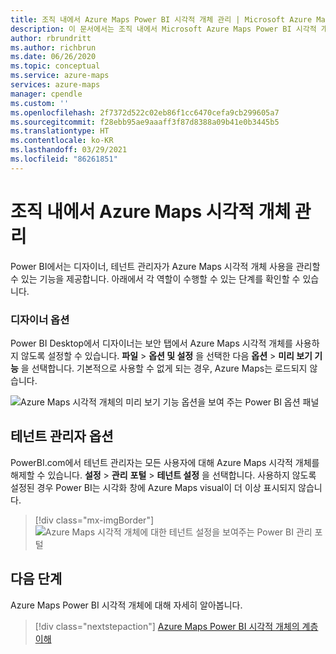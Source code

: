 ```yaml
---
title: 조직 내에서 Azure Maps Power BI 시각적 개체 관리 | Microsoft Azure Maps
description: 이 문서에서는 조직 내에서 Microsoft Azure Maps Power BI 시각적 개체를 관리하는 방법을 알아봅니다.
author: rbrundritt
ms.author: richbrun
ms.date: 06/26/2020
ms.topic: conceptual
ms.service: azure-maps
services: azure-maps
manager: cpendle
ms.custom: ''
ms.openlocfilehash: 2f7372d522c02eb86f1cc6470cefa9cb299605a7
ms.sourcegitcommit: f28ebb95ae9aaaff3f87d8388a09b41e0b3445b5
ms.translationtype: HT
ms.contentlocale: ko-KR
ms.lasthandoff: 03/29/2021
ms.locfileid: "86261851"
---
```

# <a name="manage-the-azure-maps-visual-within-your-organization"></a>조직 내에서 Azure Maps 시각적 개체 관리

Power BI에서는 디자이너, 테넌트 관리자가 Azure Maps 시각적 개체 사용을 관리할 수 있는 기능을 제공합니다. 아래에서 각 역할이 수행할 수 있는 단계를 확인할 수 있습니다.

### <a name="designer-options"></a>디자이너 옵션

Power BI Desktop에서 디자이너는 보안 탭에서 Azure Maps 시각적 개체를 사용하지 않도록 설정할 수 있습니다. **파일** &gt; **옵션 및 설정** 을 선택한 다음 **옵션** &gt; **미리 보기 기능** 을 선택합니다. 기본적으로 사용할 수 없게 되는 경우, Azure Maps는 로드되지 않습니다.  
  
![Azure Maps 시각적 개체의 미리 보기 기능 옵션을 보여 주는 Power BI 옵션 패널](media/power-bi-visual/preview-options-panel.png)

## <a name="tenant-admin-options"></a>테넌트 관리자 옵션

PowerBI.com에서 테넌트 관리자는 모든 사용자에 대해 Azure Maps 시각적 개체를 해제할 수 있습니다. **설정** &gt; **관리** **포털** &gt; **테넌트 설정** 을 선택합니다. 사용하지 않도록 설정된 경우 Power BI는 시각화 창에 Azure Maps visual이 더 이상 표시되지 않습니다.

> [!div class="mx-imgBorder"]
> ![Azure Maps 시각적 개체에 대한 테넌트 설정을 보여주는 Power BI 관리 포털](media/power-bi-visual/tenant-admin-settings.png)

## <a name="next-steps"></a>다음 단계

Azure Maps Power BI 시각적 개체에 대해 자세히 알아봅니다.

> [!div class="nextstepaction"]
> [Azure Maps Power BI 시각적 개체의 계층 이해](power-bi-visual-understanding-layers.md)

